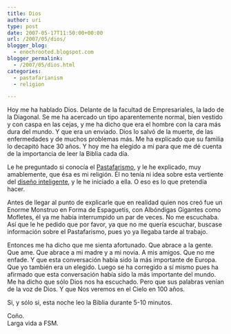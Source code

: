```yaml
---
title: Dios
author: uri
type: post
date: 2007-05-17T11:50:00+00:00
url: /2007/05/dios/
blogger_blog:
  - enochrooted.blogspot.com
blogger_permalink:
  - /2007/05/dios.html
categories:
  - pastafarianism
  - religion

---
```

Hoy me ha hablado Dios. Delante de la facultad de Empresariales, la lado de la Diagonal. Se me ha acercado un tipo aparentemente normal, bien vestido y con caspa en las cejas, y me ha dicho que era el hombre con la cara más dura del mundo. Y que era un enviado. Dios lo salvó de la muerte, de las enfermedades y de muchos problemas más. Me ha explicado que su familia lo decapitó hace 30 años. Y hoy me ha elegido a mí para que me dé cuenta de la importancia de leer la Biblia cada día.

Le he preguntado si conocía el [Pastafarismo][1], y le he explicado, muy amablemente, que ésa es mi religión. Él no tenía ni idea sobre esta vertiente del [diseño inteligente][2], y le he iniciado a ella. O eso es lo que pretendía hacer.

Antes de llegar al punto de explicarle que en realidad quien nos creó fue un Enorme Monstruo en Forma de Espaguetis, con Albóndigas Gigantes como Mofletes, él ya me había interrumpido un par de veces. No me escuchaba. Así que le he pedido que por favor, ya que no me quería escuchar, buscase información sobre el Pastafarismo, pues yo ya llegaba tarde al trabajo.

Entonces me ha dicho que me sienta afortunado. Que abrace a la gente. Que ame. Que abrace a mi madre y a mi novia. A mis amigos. Que no me enfade. Y que esta conversación había sido la más importante de Europa. Que yo también era un elegido. Luego se ha corregido a sí mismo pues ha afirmado que esta conversación había sido la más importante del mundo. Me ha dicho que sólo Dios nos ha escuchado. Pero que sus palabras venían de la voz de Dios. Y que Nos veremos en el Cielo en 100 años. 

Si, y sólo si, esta noche leo la Biblia durante 5-10 minutos.

Coño.  
Larga vida a FSM.

 [1]: https://es.wikipedia.org/wiki/Pastafarismo
 [2]: https://es.wikipedia.org/wiki/Dise%C3%B1o_inteligente